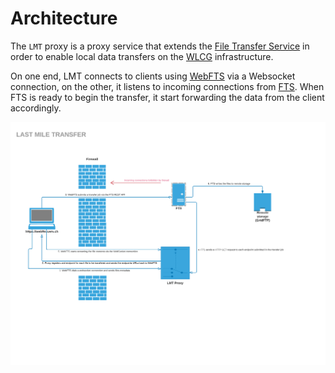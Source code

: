 # Architecture
The `LMT` proxy is a proxy service that extends the [File Transfer Service](http://fts3-docs.web.cern.ch/fts3-docs/) in order to enable local data transfers on the [WLCG](http://wlcg-public.web.cern.ch/) infrastructure.

On one end, LMT connects to clients using [WebFTS](http://fts3-service.web.cern.ch/documentation/webfts) via a Websocket connection, on the other, it listens to incoming connections from [FTS](http://fts3-docs.web.cern.ch/fts3-docs/). When FTS is ready to begin the transfer, it start forwarding the data from the client accordingly. 


![alt text](diagram.png "LMT's Architecture")
